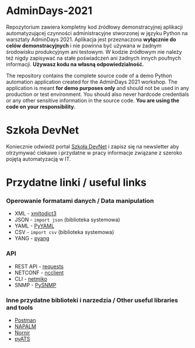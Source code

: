# AdminDays-2021
Repozytorium zawiera kompletny kod źródłowy demonstracyjnej aplikacji automatyzującej czynności administracyjne stworzonej w języku Python na warsztaty AdminDays 2021.
Aplikacja jest przeznaczona **wyłącznie do celów demonstracyjnych** i nie powinna być używana w żadnym środowisku produkcyjnym ani testowym. W kodzie źródłowym nie należy też nigdy zapisywać na stałe poświadczeń ani żadnych innych poufnych informacji. 
**Używasz kodu na własną odpowiedzialność.**

The repository contains the complete source code of a demo Python automation application created for the AdminDays 2021 workshop.
The application is meant **for demo purposes only** and should not be used in any production or test environment. You should also never hardcode credentials or any other sensitive information in the source code.
**You are using the code on your responsibility.**

# Szkoła DevNet

Koniecznie odwiedź portal [Szkoła DevNet](https://szkoladevnet.pl) i zapisz się na newsletter aby otrzymywać ciekawe i przydatne w pracy informacje związane z szeroko pojętą automatyzacją w IT.

# Przydatne linki / useful links

### Operowanie formatami danych / Data manipulation
* XML - [xmltodict3](https://pypi.org/project/xmltodict3/)
* JSON - `import json` (biblioteka systemowa)
* YAML - [PyYAML](https://pypi.org/project/PyYAML/)
* CSV - `import csv` (biblioteka systemowa)
* YANG - [pyang](https://pypi.org/project/pyang/)

### API
* REST API - [requests](https://pypi.org/project/requests/)
* NETCONF - [ncclient](https://pypi.org/project/ncclient/)
* CLI - [netmiko](https://pypi.org/project/netmiko/)
* SNMP - [PySNMP](https://pypi.org/project/pysnmp/)


### Inne przydatne biblioteki i narzedzia / Other useful libraries and tools
* [Postman](https://www.postman.com/)
* [NAPALM](https://napalm.readthedocs.com/)
* [Nornir](https://nornir.readthedocs.com/)
* [pyATS](https://developer.cisco.com/pyats/)
